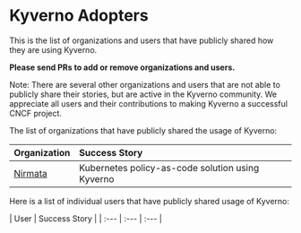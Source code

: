 # Kyverno Adopters

This is the list of organizations and users that have publicly shared how they are using Kyverno. 

**Please send PRs to add or remove organizations and users.**

Note: There are several other organizations and users that are not able to publicly share their stories, but are active in the Kyverno community. We appreciate all users and their contributions to making Kyverno a successful CNCF project.

The list of organizations that have publicly shared the usage of Kyverno:

| Organization | Success Story |
| :--- | :--- |
| [Nirmata](https://nirmata.com) | Kubernetes policy-as-code solution using Kyverno |

<!-- append the line below to the table
| [name](URL) | brief description of how you are using Kyverno | 
-->

Here is a list of individual users that have publicly shared usage of Kyverno:

| User  | Success Story |
| :--- | :--- | :--- |

<!-- append the line below and tell your story
| [name](GitHub URL) | brief description | 
-->